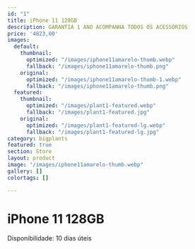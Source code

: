 ```yaml
---
id: "1"
title: iPhone 11 128GB
description: GARANTIA 1 ANO ACOMPANHA TODOS OS ACESSORIOS
price: '4823,00'
images:
  default:
    thumbnail:
      optimized: "/images/iphone11amarelo-thumb.webp"
      fallback: "/images/iphone11amarelo-thumb.png"
    original:
      optimized: "/images/iphone11amarelo-thumb-1.webp"
      fallback: "/images/iphone11amarelo-thumb.png"
  featured:
    thumbnail:
      optimized: "/images/plant1-featured.webp"
      fallback: "/images/plant1-featured.jpg"
    original:
      optimized: "/images/plant1-featured-lg.webp"
      fallback: "/images/plant1-featured-lg.jpg"
category: bigplants
featured: true
section: Store
layout: product
image: "/images/iphone11amarelo-thumb.webp"
gallery: []
colortags: []

---
```

# iPhone 11 128GB

Disponibilidade: 10 dias úteis